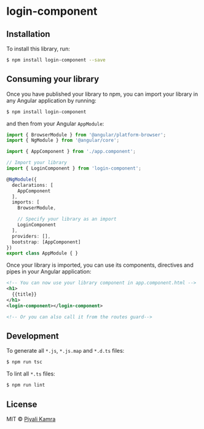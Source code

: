 # login-component

## Installation

To install this library, run:

```bash
$ npm install login-component --save
```

## Consuming your library

Once you have published your library to npm, you can import your library in any Angular application by running:

```bash
$ npm install login-component
```

and then from your Angular `AppModule`:

```typescript
import { BrowserModule } from '@angular/platform-browser';
import { NgModule } from '@angular/core';

import { AppComponent } from './app.component';

// Import your library
import { LoginComponent } from 'login-component';

@NgModule({
  declarations: [
    AppComponent
  ],
  imports: [
    BrowserModule,

    // Specify your library as an import
    LoginComponent
  ],
  providers: [],
  bootstrap: [AppComponent]
})
export class AppModule { }
```

Once your library is imported, you can use its components, directives and pipes in your Angular application:

```xml
<!-- You can now use your library component in app.component.html -->
<h1>
  {{title}}
</h1>
<login-component></login-component>

<!-- Or you can also call it from the routes guard-->
```

## Development

To generate all `*.js`, `*.js.map` and `*.d.ts` files:

```bash
$ npm run tsc
```

To lint all `*.ts` files:

```bash
$ npm run lint
```

## License

MIT © [Piyali Kamra](mailto:piyali_banerjee@yahoo.com)
